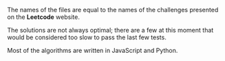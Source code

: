 The names of the files are equal to the names of the challenges presented on the **Leetcode** website.

The solutions are not always optimal; there are a few at this moment that would be considered too slow to pass the last few tests.
 
Most of the algorithms are written in JavaScript and Python. 
